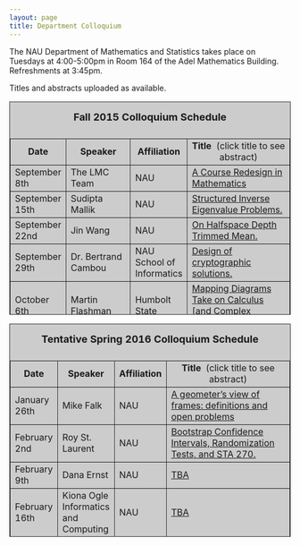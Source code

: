 ```yaml
---
layout: page
title: Department Colloquium
---
```


The NAU Department of Mathematics and Statistics takes place on Tuesdays at 4:00-5:00pm in Room 164 of the Adel Mathematics
Building. Refreshments at 3:45pm.

Titles and abstracts uploaded as available.

<table width="90%" height="381" border="" align="center" bordercolor="#333333" bgcolor="#CCCCCC">
<caption>
<center>
  <p><b><font size="+1">Fall 2015 Colloquium Schedule</font></b></p>
  </center>
</caption>

<tbody><tr>
<td width="17%">
<center>
  <b>Date</b>
</center></td>

<td width="16%">
<center>
  <b>Speaker</b>
</center></td>

<td width="12%">
<center>
  <b>Affiliation</b>
</center></td>

<td width="55%">
<center>
  <b>Title&nbsp;</b> (click title to see abstract)
</center></td>
</tr>

<tr>
<td>September 8th</td>
<td>The LMC Team</td>
<td>NAU</td>
<td><a href="{{ site.baseurl }}/colloquium_files/lmc_090815.pdf" target="_blank">A Course Redesign in Mathematics</a></td>
</tr>

<tr>
<td>September 15th</td>
<td>Sudipta Mallik</td>
<td>NAU</td>
<td><a href="{{ site.baseurl }}/colloquium_files/mallik_091515.pdf" target="_blank">
Structured Inverse Eigenvalue Problems.</a></td>
</tr>

<tr>
<td>September 22nd</td>
<td>Jin Wang</td>
<td>NAU</td>
<td><a href="{{ site.baseurl }}/colloquium_files/wang_092215.pdf" target="_blank">
On Halfspace Depth Trimmed Mean.</a></td>
</tr>

<tr>
<td>September 29th</td>
<td>Dr. Bertrand Cambou</td>
<td>NAU School of Informatics</td>
<td><a href="{{ site.baseurl }}/colloquium_files/cambou_092915.pdf" target="_blank">
Design of cryptographic solutions.</a></td>
</tr>

<tr>
<td>October 6th</td>
<td>Martin Flashman</td>
<td>Humbolt State</td>
<td><a href="{{ site.baseurl }}/colloquium_files/flashman_100615.pdf" target="_blank">
Mapping Diagrams Take on Calculus [and Complex Variables].</a></td>
</tr>

<tr>
<td>October 13th</td>
<td>Cancelled</td>
<td></td>
<td></td>
</tr>

<tr>
<td>October 20th</td>
<td>Sooie Hoe Loke</td>
<td>Oregon State</td>
<td><a href="{{ site.baseurl }}/colloquium_files/loke_102015.pdf" target="_blank">
Ruin Problems with Risky Investments.</a></td>
</tr>

<tr>
<td>October 27th</td>
<td>Nandor Sieben</td>
<td>NAU</td>
<td><a href="{{ site.baseurl }}/colloquium_files/sieben_102715.pdf" target="_blank">
Sabbatical Report.</a></td>
</tr>

<tr>
<td>November 3rd</td>
<td>Derek Sonderegger</td>
<td>NAU</td>
<td><a href="{{ site.baseurl }}/colloquium_files/sonderegger_110315.pdf" target="_blank">
Techniques for fitting occupancy models and simulation results</a></td>
</tr>

<tr>
<td>November 10th</td>
<td>Ed Ryan</td>
<td>Post-doctoral research associate
<br> ASU</td>
<td><a href="{{ site.baseurl }}/colloquium_files/ryan_111015.pdf" target="_blank">
Statistical and mathematical approaches to understanding the factors governing ecosystem carbon fluxes.
</a></td>
</tr>

<tr>
<td>November 17th</td>
<td>Andrew Lebovitz</td>
<td>NAU</td>
<td><a href="{{ site.baseurl }}/colloquium_files/lebovitz_111715.pdf" target="_blank">
Quadratic Residues: A Dynamical Systems Approach.</a></td>
</tr>

<tr>
<td>November 24th</td>
<td>Tom Dunn</td>
<td>Bemidji State University</td>
<td><a href="{{ site.baseurl }}/colloquium_files/stlaurent_112415.pdf" target="_blank">
TBA.</a></td>
</tr>

<tr>
  <td>December 1st</td>
  <td>Thomas Holtztworth</td>
  <td>NAU</td>
<td><a href="{{ site.baseurl }}/colloquium_files/holtzworth_120115.pdf" target="_blank">
M.S. Thesis talk, advisor Mike Falk.</a></td>
</tr>

<tr>
  <td>December 8th</td>
  <td>Reading Week</td>
  <td>No talk scheduled</td>
<td></td>
</tr>

</table>

<table width="90%" height="381" border="" align="center" bordercolor="#333333" bgcolor="#CCCCCC">
<caption>
<center>
  <p><b><font size="+1">Tentative Spring 2016 Colloquium Schedule</font></b></p>
  </center>
</caption>

<tbody>
<tr>
<td width="17%">
<center>
  <b>Date</b>
</center></td>

<td width="16%">
<center>
  <b>Speaker</b>
</center></td>

<td width="12%">
<center>
  <b>Affiliation</b>
</center></td>

<td width="55%">
<center>
  <b>Title&nbsp;</b> (click title to see abstract)
</center></td>
</tr>

<tr>
<td>January 26th</td>
<td>Mike Falk</td>
<td>NAU</td>
<td><a href="{{ site.baseurl }}/colloquium_files/falk_012616.pdf" target="_blank">
A geometer’s view of frames: definitions and open problems
</a></td>
</tr>

<tr>
<td>February 2nd</td>
<td>Roy St. Laurent</td>
<td>NAU</td>
<td><a href="{{ site.baseurl }}/colloquium_files/stlaurent_020216.pdf" target="_blank">
Bootstrap Confidence Intervals, Randomization Tests, and STA 270.</a></td>
</tr>

<tr>
<td>February 9th</td>
<td>Dana Ernst</td>
<td>NAU</td>
<td><a href="{{ site.baseurl }}/colloquium_files/ernst_020916.pdf" target="_blank">
TBA</a></td>
</tr>

<tr>
<td>February 16th</td>
<td>Kiona Ogle<br>Informatics and Computing</td>
<td>NAU</td>
<td><a href="{{ site.baseurl }}/colloquium_files/ogle_021616.pdf" target="_blank">
TBA</a></td>
</tr>

<tr>
<td>February 23rd</td>
<td>Kirsten Davis</td>
<td>NAU</td>
<td><a href="{{ site.baseurl }}/colloquium_files/davis_022316.pdf" target="_blank">
TBA</a></td>
</tr>
</table>